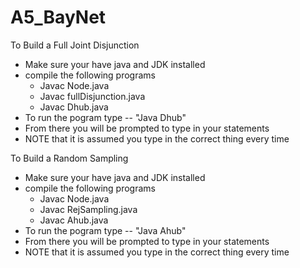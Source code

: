 # A5_BayNet


To Build a Full Joint Disjunction

 - Make sure your have java and JDK installed
 - compile the following programs
    - Javac Node.java
    - Javac fullDisjunction.java
    - Javac Dhub.java
 - To run the pogram type -- "Java Dhub"
 - From there you will be prompted to type in your statements
 - NOTE that it is assumed you type in the correct thing every time




To Build a Random Sampling

 - Make sure your have java and JDK installed
 - compile the following programs
    - Javac Node.java
    - Javac RejSampling.java
    - Javac Ahub.java
 - To run the pogram type -- "Java Ahub"
 - From there you will be prompted to type in your statements
 - NOTE that it is assumed you type in the correct thing every time
